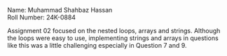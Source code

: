 Name: Muhammad Shahbaz Hassan <br>
Roll Number: 24K-0884 

Assignment 02 focused on the nested loops, arrays and strings. Although the loops were easy to use, implementing strings and arrays in questions like this was a little challenging especially in Question 7 and 9. 
